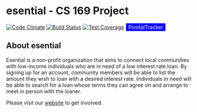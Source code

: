 # esential - CS 169 Project

[![Code Climate](https://codeclimate.com/github/hpham17/esential-2016/badges/gpa.svg)](https://codeclimate.com/github/hpham17/esential-2016)
[![Build Status](https://travis-ci.org/hpham17/esential-2016.svg?branch=master)](https://travis-ci.org/hpham17/esential-2016)
[![Test Coverage](https://codeclimate.com/github/hpham17/esential-2016/badges/coverage.svg)](https://codeclimate.com/github/hpham17/esential-2016/coverage)
<span style="background-color: blue; text-decoration:none; font: Verdana 7px bold; color:white; padding: 2px; margin: 2px;" ><a style="background-color: blue; text-decoration:none; font: Verdana 7px bold; color:white; padding: 2px; margin: 2px;" href="https://www.pivotaltracker.com/n/projects/1886773">PivotalTracker</a></span>

## About esential

Esential is a non-profit organization that aims to connect local communities with low-income individuals who are in need of a low interest rate loan. By signing up for an account, community members will be able to list the amount they wish to loan with a desired interest rate. Individuals in need will be able to search for a loan whose terms they can agree on and arrange to meet in person with the loaner.

Please visit our [website](https://esential-2016.herokuapp.com) to get involved.
